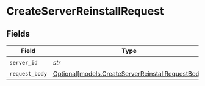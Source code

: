 # CreateServerReinstallRequest


## Fields

| Field                                                                                              | Type                                                                                               | Required                                                                                           | Description                                                                                        |
| -------------------------------------------------------------------------------------------------- | -------------------------------------------------------------------------------------------------- | -------------------------------------------------------------------------------------------------- | -------------------------------------------------------------------------------------------------- |
| `server_id`                                                                                        | *str*                                                                                              | :heavy_check_mark:                                                                                 | N/A                                                                                                |
| `request_body`                                                                                     | [Optional[models.CreateServerReinstallRequestBody]](../models/createserverreinstallrequestbody.md) | :heavy_minus_sign:                                                                                 | N/A                                                                                                |